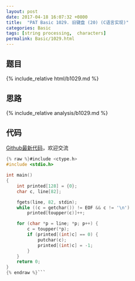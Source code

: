 ```yaml
---
layout: post
date: 2017-04-18 16:07:32 +0800
title:  "PAT Basic 1029. 旧键盘 (20) (C语言实现)"
categories: Basic
tags: [string processing,  characters]
permalink: Basic/1029.html
---
```


## 题目

{% include_relative html/b1029.md %}

## 思路

{% include_relative analysis/b1029.md %}

## 代码

[Github最新代码](https://github.com/OliverLew/PAT/blob/master/PATBasic/1029.c)，欢迎交流

```c
{% raw %}#include <ctype.h>
#include <stdio.h>

int main()
{
	int printed[128] = {0};
	char c, line[82];

	fgets(line, 82, stdin);
	while ((c = getchar()) != EOF && c != '\n')
		printed[toupper(c)]++;

	for (char *p = line; *p; p++) {
		c = toupper(*p);
		if (printed[(int)c] == 0) {
			putchar(c);
			printed[(int)c] = -1;
		}
	}
	return 0;
}
{% endraw %}```